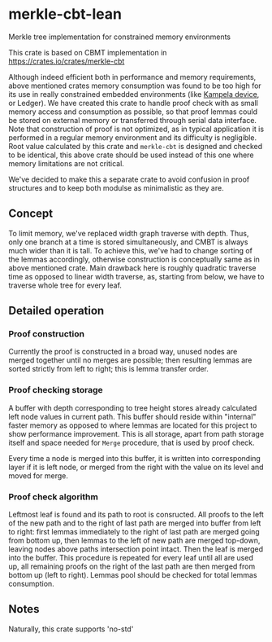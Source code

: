 # merkle-cbt-lean
Merkle tree implementation for constrained memory environments

This crate is based on CBMT implementation in https://crates.io/crates/merkle-cbt

Although indeed efficient both in performance and memory requirements, above mentioned crates memory consumption was found to be too high for its use in really constrained embedded environments (like [Kampela device](https://github.com/Kalapaja/kampela-firmware), or Ledger). We have created this crate to handle proof check with as small memory access and consumption as possible, so that proof lemmas could be stored on external memory or transferred through serial data interface. Note that construction of proof is not optimized, as in typical application it is performed in a regular memory environment and its difficulty is negligible. Root value calculated by this crate and `merkle-cbt` is designed and checked to be identical, this above crate should be used instead of this one where memory limitations are not critical.

We've decided to make this a separate crate to avoid confusion in proof structures and to keep both modulse as minimalistic as they are.

## Concept

To limit memory, we've replaced width graph traverse with depth. Thus, only one branch at a time is stored simultaneously, and CMBT is always much wider than it is tall. To achieve this, we've had to change sorting of the lemmas accordingly, otherwise construction is conceptually same as in above mentioned crate. Main drawback here is roughly quadratic traverse time as opposed to linear width traverse, as, starting from below, we have to traverse whole tree for every leaf.

## Detailed operation

### Proof construction

Currently the proof is constructed in a broad way, unused nodes are merged together until no merges are possible; then resulting lemmas are sorted strictly from left to right; this is lemma transfer order.

### Proof checking storage

A buffer with depth corresponding to tree height stores already calculated left node values in current path. This buffer should reside within "internal" faster memory as opposed to where lemmas are located for this project to show performance improvement. This is all storage, apart from path storage itself and space needed for `Merge` procedure, that is used by proof check.

Every time a node is merged into this buffer, it is written into corresponding layer if it is left node, or merged from the right with the value on its level and moved for merge.

### Proof check algorithm

Leftmost leaf is found and its path to root is consructed. All proofs to the left of the new path and to the right of last path are merged into buffer from left to right: first lemmas immediately to the right of last path are merged going from bottom up, then lemmas to the left of new path are merged top-down, leaving nodes above paths intersection point intact. Then the leaf is merged into the buffer. This procedure is repeated for every leaf until all are used up, all remaining proofs on the right of the last path are then merged from bottom up (left to right). Lemmas pool should be checked for total lemmas consumption.

## Notes

Naturally, this crate supports 'no-std'
